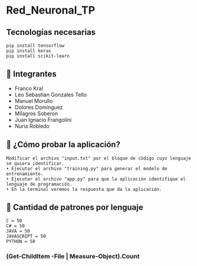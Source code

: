 # Red_Neuronal_TP

## Tecnologías necesarias
```
pip install tensorflow
pip install keras
pip install scikit-learn
```
## 👋 Integrantes
- Franco Kral
- Leo Sebastian Gonzales Tello
- Manuel Morullo
- Dolores Domínguez
- Milagros Soberon
- Juan Ignacio Frangolini
- Nuria Robledo  

## 💭 ¿Cómo probar la aplicación?
```
Modificar el archivo "input.txt" por el bloque de código cuyo lenguaje se quiera identificar.
• Ejecutar el archivo "training.py" para generar el modelo de entrenamiento.
• Ejecutar el archivo "app.py" para que la aplicación identifique el lenguaje de programación.
• En la terminal veremos la respuesta que da la aplicación. 
```


## 🚀 Cantidad de patrones por lenguaje

```
C = 50
C# = 50
JAVA = 50
JAVASCRIPT = 50
PYTHON = 50
```

### (Get-ChildItem -File | Measure-Object).Count
